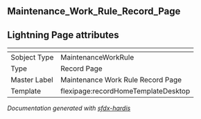 ## Maintenance_Work_Rule_Record_Page

## Lightning Page attributes

|<!-- -->|<!-- -->|
|:---|:---|
|Sobject Type|MaintenanceWorkRule|
|Type| Record Page|
|Master Label|Maintenance Work Rule Record Page|
|Template|flexipage:recordHomeTemplateDesktop|




<!-- Page description -->


_Documentation generated with [sfdx-hardis](https://sfdx-hardis.cloudity.com)_
